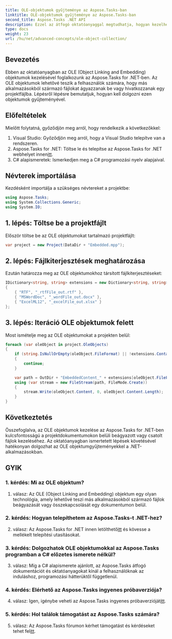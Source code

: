 ```yaml
---
title: OLE-objektumok gyűjteménye az Aspose.Tasks-ban
linktitle: OLE-objektumok gyűjteménye az Aspose.Tasks-ban
second_title: Aspose.Tasks .NET API
description: Ezzel az átfogó oktatóanyaggal megtudhatja, hogyan kezelheti az OLE objektumokat az Aspose.Tasks for .NET-ben. Könnyedén sajátítsa el a projektdokumentumokon belüli beágyazott fájlok kezelését.
type: docs
weight: 23
url: /hu/net/advanced-concepts/ole-object-collection/
---
```

## Bevezetés

Ebben az oktatóanyagban az OLE (Object Linking and Embedding) objektumok kezelésével foglalkozunk az Aspose.Tasks for .NET-ben. Az OLE objektumok lehetővé teszik a felhasználók számára, hogy más alkalmazásokból származó fájlokat ágyazzanak be vagy hivatkozzanak egy projektfájlba. Lépésről lépésre bemutatjuk, hogyan kell dolgozni ezen objektumok gyűjteményével.

## Előfeltételek

Mielőtt folytatná, győződjön meg arról, hogy rendelkezik a következőkkel:

1. Visual Studio: Győződjön meg arról, hogy a Visual Studio telepítve van a rendszeren.
2.  Aspose.Tasks for .NET: Töltse le és telepítse az Aspose.Tasks for .NET webhelyet innen[itt](https://releases.aspose.com/tasks/net/).
3. C# alapismeretek: Ismerkedjen meg a C# programozási nyelv alapjaival.

## Névterek importálása

Kezdésként importálja a szükséges névtereket a projektbe:

```csharp
using Aspose.Tasks;
using System.Collections.Generic;
using System.IO;


```

## 1. lépés: Töltse be a projektfájlt

Először töltse be az OLE objektumokat tartalmazó projektfájlt:

```csharp
var project = new Project(DataDir + "Embedded.mpp");
```

## 2. lépés: Fájlkiterjesztések meghatározása

Ezután határozza meg az OLE objektumokhoz társított fájlkiterjesztéseket:

```csharp
IDictionary<string, string> extensions = new Dictionary<string, string>
{
    { "RTF", "_rtfFile_out.rtf" },
    { "MSWordDoc", "_wordFile_out.docx" },
    { "ExcelML12", "_excelFile_out.xlsx" }
};
```

## 3. lépés: Iteráció OLE objektumok felett

Most ismételje meg az OLE objektumokat a projekten belül:

```csharp
foreach (var oleObject in project.OleObjects)
{
    if (string.IsNullOrEmpty(oleObject.FileFormat) || !extensions.ContainsKey(oleObject.FileFormat))
    {
        continue;
    }

    var path = OutDir + "EmbeddedContent_" + extensions[oleObject.FileFormat];
    using (var stream = new FileStream(path, FileMode.Create))
    {
        stream.Write(oleObject.Content, 0, oleObject.Content.Length);
    }
}
```

## Következtetés

Összefoglalva, az OLE objektumok kezelése az Aspose.Tasks for .NET-ben kulcsfontosságú a projektdokumentumokon belüli beágyazott vagy csatolt fájlok kezeléséhez. Az oktatóanyagban ismertetett lépések követésével hatékonyan dolgozhat az OLE objektumgyűjteményekkel a .NET-alkalmazásokban.

## GYIK

### 1. kérdés: Mi az OLE objektum?

1. válasz: Az OLE (Object Linking and Embedding) objektum egy olyan technológia, amely lehetővé teszi más alkalmazásokból származó fájlok beágyazását vagy összekapcsolását egy dokumentumon belül.

### 2. kérdés: Hogyan telepíthetem az Aspose.Tasks-t .NET-hez?

 2. válasz: Az Aspose.Tasks for .NET innen letölthető[itt](https://releases.aspose.com/tasks/net/) és kövesse a mellékelt telepítési utasításokat.

### 3. kérdés: Dolgozhatok OLE objektumokkal az Aspose.Tasks programban a C# előzetes ismerete nélkül?

3. válasz: Míg a C# alapismerete ajánlott, az Aspose.Tasks átfogó dokumentációt és oktatóanyagokat kínál a felhasználóknak az induláshoz, programozási hátterüktől függetlenül.

### 4. kérdés: Elérhető az Aspose.Tasks ingyenes próbaverziója?

 4. válasz: Igen, igénybe veheti az Aspose.Tasks ingyenes próbaverzióját[itt](https://releases.aspose.com/).

### 5. kérdés: Hol találok támogatást az Aspose.Tasks számára?

 5. válasz: Az Aspose.Tasks fórumon kérhet támogatást és kérdéseket tehet fel[itt](https://forum.aspose.com/c/tasks/15).